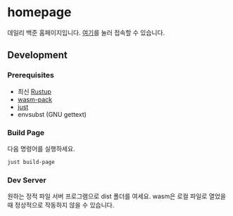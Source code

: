 # homepage

데일리 백준 홈페이지입니다.
[여기](https://daily-boj.github.io/homepage)를 눌러 접속할 수 있습니다.

## Development

### Prerequisites

- 최신 [Rustup](https://rustup.rs/)
- [wasm-pack](https://github.com/rustwasm/wasm-pack)
- [just](https://github.com/casey/just)
- envsubst (GNU gettext)

### Build Page

다음 명령어를 실행하세요.

```sh
just build-page
```

### Dev Server

원하는 정적 파일 서버 프로그램으로 dist 폴더를 여세요.
wasm은 로컬 파일로 열었을 때 정상적으로 작동하지 않을 수 있습니다.

